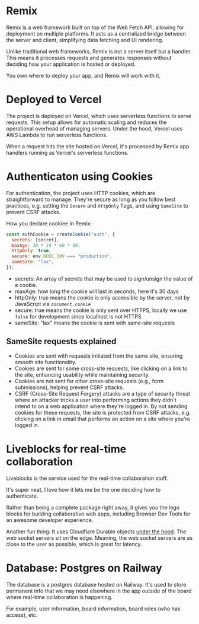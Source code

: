 # Remix

Remix is a web framework built on top of the Web Fetch API, allowing for deployment on multiple platforms. It acts as a centralized bridge between the server and client, simplifying data fetching and UI rendering.

Unlike traditional web frameworks, Remix is not a server itself but a handler. This means it processes requests and generates responses without deciding how your application is hosted or deployed.

You own where to deploy your app, and Remix will work with it.

# Deployed to Vercel

The project is deployed on Vercel, which uses serverless functions to serve requests. This setup allows for automatic scaling and reduces the operational overhead of managing servers. Under the hood, Vercel uses AWS Lambda to run serverless functions.

When a request hits the site hosted on Vercel, it's processed by Remix app handlers running as Vercel's serverless functions.

# Authenticaton using Cookies

For authentication, the project uses HTTP cookies, which are straightforward to manage. They're secure as long as you follow best practices, e.g. setting the `Secure` and `HttpOnly` flags, and using `SameSite` to prevent CSRF attacks.

How you declare cookiee in Remix:

```javascript
const authCookie = createCookie("auth", {
  secrets: [secret],
  maxAge: 30 * 24 * 60 * 60,
  httpOnly: true,
  secure: env.NODE_ENV === "production",
  sameSite: "lax",
});
```

- secrets: An array of secrets that may be used to sign/unsign the value of a cookie.
- maxAge: how long the cookie will last in seconds, here it's 30 days
- httpOnly: true means the cookie is only accessible by the server, not by JavaScript via `document.cookie`
- secure: true means the cookie is only sent over HTTPS, locally we use `false` for development since localhost is not HTTPS
- sameSite: "lax" means the cookie is sent with same-site requests

## SameSite requests explained

- Cookies are sent with requests initiated from the same site, ensuring smooth site functionality.
- Cookies are sent for some cross-site requests, like clicking on a link to the site, enhancing usability while maintaining security.
- Cookies are not sent for other cross-site requests (e.g., form submissions), helping prevent CSRF attacks.
- CSRF (Cross-Site Request Forgery) attacks are a type of security threat where an attacker tricks a user into performing actions they didn't intend to on a web application where they're logged in. By not sending cookies for these requests, the site is protected from CSRF attacks, e.g. clicking on a link in email that performs an action on a site where you're logged in.

# Liveblocks for real-time collaboration

Liveblocks is the service used for the real-time collaboration stuff.

It's super neat, I love how it lets me be the one deciding how to authenticate.

Rather than being a complete package right away, it gives you the lego blocks for building collaborative web apps, including Browser Dev Tools for an awesome developer experience.

Another fun thing: It uses Cloudflare Durable objects [under the hood](https://liveblocks.io/docs/platform/websocket-infrastructure). The web socket servers sit on the edge. Meaning, the web socket servers are as close to the user as possible, which is great for latency.

# Database: Postgres on Railway

The database is a postgres database hosted on Railway. It's used to store permanent info that we may need elsewhere in the app outside of the board where real-time collaboration is happening.

For example, user information, board information, board roles (who has access), etc.
